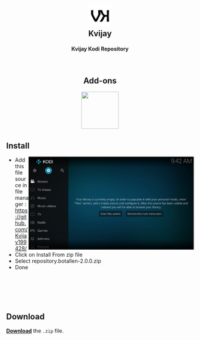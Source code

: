 <h2 align="center">
  <br>
  <a href="https://github.com/Kvijay199428/kodi.repo.jiotv"><img src="Kvijay.repo/icon2.png" height="60" width="60"></a>
  <br>
  Kvijay
  <br>
</h2>

<h4 align="center">Kvijay Kodi Repository</h4>
<!--
<p align="center">

  <!-- Release -->
<!--  <a href="https://github.com/botallen/repository.botallen/releases/latest">
    <img src="https://img.shields.io/github/v/release/botallen/repository.botallen?style=for-the-badge">
  </a>
  
  <!-- Downloads -->
<!--  <a href="https://github.com/botallen/repository.botallen/releases/latest">
    <img src="https://img.shields.io/github/downloads/botallen/repository.botallen/total?style=for-the-badge&logo=kodi&color=17B2E7">
  </a>
  
 </p>
 <p align="center">
  
  <!-- License -->
<!--  <a href="https://github.com/botallen/repository.botallen/blob/master/LICENSE">
    <img src="https://img.shields.io/github/license/botallen/repository.botallen?style=flat-square">
  </a>
  
  <!-- Open Issues -->
<!--  <a href="https://github.com/botallen/repository.botallen/issues">
    <img src="https://img.shields.io/github/issues/botallen/repository.botallen?style=flat-square">
  </a>
  
  <!-- Last Commit -->
<!--  <a href="https://github.com/botallen/repository.botallen/commit/master">
    <img src="https://img.shields.io/github/last-commit/botallen/repository.botallen?style=flat-square">
  </a>
  
 </p>	-->

<br>

<h2 align="center">Add-ons</h2>

<p align="center">
<!--  
<span style="display: inline-block;">
  <a href="https://github.com/botallen/plugin.video.botallen.hotstar">
    <img src="https://raw.githubusercontent.com/botallen/plugin.video.botallen.hotstar/main/resources/icon.jpg" width="100" height="100">
  </a>
</span>	-->

<span style="display: inline-block;">
  <a href="https://github.com/Kvijay199428/kodi.repo.jiotv">
    <img src="https://raw.githubusercontent.com/Kvijay199428/kodi.repo.jiotv/main/resources/icon.png" width="100" height="100">
  </a>
</span>
</p>

## Install

<img align="right" src="media/install.gif" height=250>

- Add this file source in file manager : https://github.com/Kvijay199428/
- Click on Install From zip file
- Select repository.botallen-2.0.0.zip
- Done

<br/>
<br/>
<br/>
<br/>

## Download

[**Download**](https://github.com/Kvijay199428/kodi.repo.jiotv/blob/main/repo.kodi.jiotv.zip) the `.zip` file.
<br/>
<br/>
<!--
## Support

<a href="https://botallen.com/#donate" target="_blank" >https://botallen.com/#donate</a>
-->
